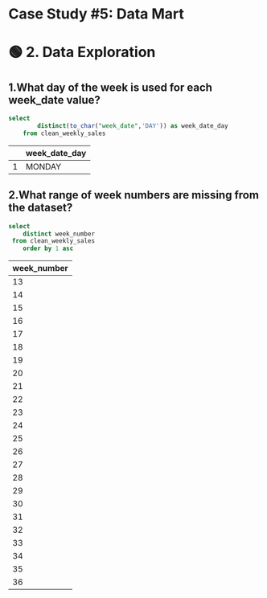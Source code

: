 # Case Study #5: Data Mart

# 🟢 2. Data Exploration

## 1.What day of the week is used for each week_date value?

````sql
select 
		distinct(to_char("week_date",'DAY')) as week_date_day
	from clean_weekly_sales
````
|       | week_date_day | 
|-------|---------------| 
| 1     | MONDAY        | 


## 2.What range of week numbers are missing from the dataset?

````sql
select 
	distinct week_number 
 from clean_weekly_sales
	order by 1 asc
````
| week_number | 
|-------------| 
| 13          | 
| 14          | 
| 15          | 
| 16          | 
| 17          | 
| 18          | 
| 19          | 
| 20          | 
| 21          | 
| 22          | 
| 23          | 
| 24          | 
| 25          | 
| 26          | 
| 27          | 
| 28          | 
| 29          | 
| 30          | 
| 31          | 
| 32          | 
| 33          | 
| 34          | 
| 35          | 
| 36          | 
